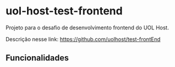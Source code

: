 # uol-host-test-frontend

Projeto para o desafio de desenvolvimento frontend do UOL Host.

Descrição nesse link: https://github.com/uolhost/test-frontEnd

## Funcionalidades
